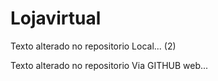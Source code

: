 # Lojavirtual

Texto alterado no repositorio Local... (2)

Texto alterado no repositorio Via GITHUB web...

